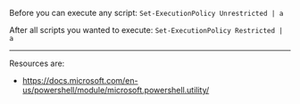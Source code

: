 Before you can execute any script:          `Set-ExecutionPolicy Unrestricted | a`

After all scripts you wanted to execute:    `Set-ExecutionPolicy Restricted | a`

--- 
Resources are:
+ https://docs.microsoft.com/en-us/powershell/module/microsoft.powershell.utility/